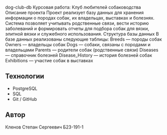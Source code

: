 dog-club-db
Курсовая работа: Клуб любителей собаководства
Описание проекта
Проект реализует базу данных для хранения информации о породах собак, их владельцах, выставках и болезнях.
Система позволяет учитывать родственные связи, вести историю заболеваний и формировать отчеты для подбора собак для вязки, элитной вязки и служебного использования.
Структура базы данных
В базе данных реализованы следующие таблицы:
Breeds — породы собак
Owners — владельцы собак
Dogs — собаки, связаны с породами и владельцами
Parents — родители собак (родственные связи)
Diseases — справочник болезней
Disease_History — история болезней собак
Exhibitions — участие собак в выставках

## Технологии
- PostgreSQL
- SQL
- Git / GitHub

## Автор
Кленов Степан Сергеевич Б23-191-1
